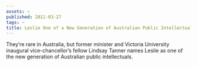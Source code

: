 ```yaml
---
assets: ~
published: 2011-03-27
tags: ~
title: Leslie One of a New Generation of Australian Public Intellectuals
---
```

They’re rare in Australia, but former minister and Victoria University inaugural vice-chancellor’s fellow Lindsay Tanner names Leslie as one of the new generation of Australian public intellectuals.